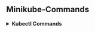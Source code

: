 ## Minikube-Commands

<details><summary><b>Kubectl Commands</b></summary>
  
<details><summary><b>Script</b></summary>
  
